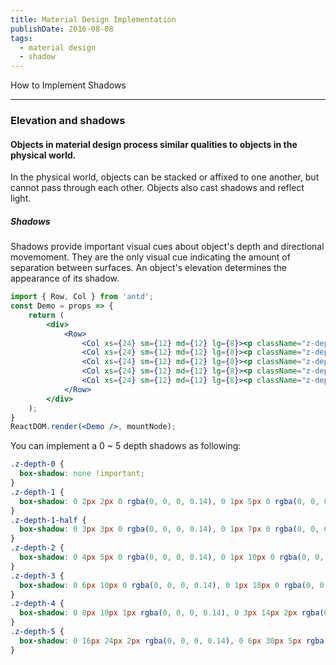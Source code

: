 ```yaml
---
title: Material Design Implementation
publishDate: 2016-08-08
tags: 
  - material design
  - shadow
---
```


How to Implement Shadows

---

### Elevation and shadows
#### Objects in material design process similar qualities to objects in the physical world.

In the physical world, objects can be stacked or affixed to one another, but cannot pass through
each other. Objects also cast shadows and reflect light.

##### Shadows

Shadows provide important visual cues about object's depth and directional movemoment. They are the only
visual cue indicating the amount of separation between surfaces. An object's elevation determines the appearance
of its shadow.

<style>
.z-depth-0 {
  box-shadow: none !important;
}
.z-depth-1 {
  box-shadow: 0 2px 2px 0 rgba(0, 0, 0, 0.14), 0 1px 5px 0 rgba(0, 0, 0, 0.12), 0 3px 1px -2px rgba(0, 0, 0, 0.2);
}
.z-depth-1-half {
  box-shadow: 0 3px 3px 0 rgba(0, 0, 0, 0.14), 0 1px 7px 0 rgba(0, 0, 0, 0.12), 0 3px 1px -1px rgba(0, 0, 0, 0.2);
}
.z-depth-2 {
  box-shadow: 0 4px 5px 0 rgba(0, 0, 0, 0.14), 0 1px 10px 0 rgba(0, 0, 0, 0.12), 0 2px 4px -1px rgba(0, 0, 0, 0.3);
}
.z-depth-3 {
  box-shadow: 0 6px 10px 0 rgba(0, 0, 0, 0.14), 0 1px 18px 0 rgba(0, 0, 0, 0.12), 0 3px 5px -1px rgba(0, 0, 0, 0.3);
}
.z-depth-4 {
  box-shadow: 0 8px 10px 1px rgba(0, 0, 0, 0.14), 0 3px 14px 2px rgba(0, 0, 0, 0.12), 0 5px 5px -3px rgba(0, 0, 0, 0.3);
}
.z-depth-5 {
  box-shadow: 0 16px 24px 2px rgba(0, 0, 0, 0.14), 0 6px 30px 5px rgba(0, 0, 0, 0.12), 0 8px 10px -5px rgba(0, 0, 0, 0.3);
}
.shadow-demo {
    background-color: #26a69a;
    width: 100px;
    height: 100px;
}
</style>

```jsx
import { Row, Col } from 'antd';
const Demo = props => {
    return (
        <div>
            <Row>
                <Col xs={24} sm={12} md={12} lg={8}><p className="z-depth-1 shadow-demo"></p></Col>
                <Col xs={24} sm={12} md={12} lg={8}><p className="z-depth-2 shadow-demo"></p></Col>
                <Col xs={24} sm={12} md={12} lg={8}><p className="z-depth-3 shadow-demo"></p></Col>
                <Col xs={24} sm={12} md={12} lg={8}><p className="z-depth-4 shadow-demo"></p></Col>
                <Col xs={24} sm={12} md={12} lg={8}><p className="z-depth-5 shadow-demo"></p></Col>
            </Row>
        </div>
    );
}
ReactDOM.render(<Demo />, mountNode);
```

You can implement a 0 ~ 5 depth shadows as following:

```css
.z-depth-0 {
  box-shadow: none !important;
}
.z-depth-1 {
  box-shadow: 0 2px 2px 0 rgba(0, 0, 0, 0.14), 0 1px 5px 0 rgba(0, 0, 0, 0.12), 0 3px 1px -2px rgba(0, 0, 0, 0.2);
}
.z-depth-1-half {
  box-shadow: 0 3px 3px 0 rgba(0, 0, 0, 0.14), 0 1px 7px 0 rgba(0, 0, 0, 0.12), 0 3px 1px -1px rgba(0, 0, 0, 0.2);
}
.z-depth-2 {
  box-shadow: 0 4px 5px 0 rgba(0, 0, 0, 0.14), 0 1px 10px 0 rgba(0, 0, 0, 0.12), 0 2px 4px -1px rgba(0, 0, 0, 0.3);
}
.z-depth-3 {
  box-shadow: 0 6px 10px 0 rgba(0, 0, 0, 0.14), 0 1px 18px 0 rgba(0, 0, 0, 0.12), 0 3px 5px -1px rgba(0, 0, 0, 0.3);
}
.z-depth-4 {
  box-shadow: 0 8px 10px 1px rgba(0, 0, 0, 0.14), 0 3px 14px 2px rgba(0, 0, 0, 0.12), 0 5px 5px -3px rgba(0, 0, 0, 0.3);
}
.z-depth-5 {
  box-shadow: 0 16px 24px 2px rgba(0, 0, 0, 0.14), 0 6px 30px 5px rgba(0, 0, 0, 0.12), 0 8px 10px -5px rgba(0, 0, 0, 0.3);
}
```
